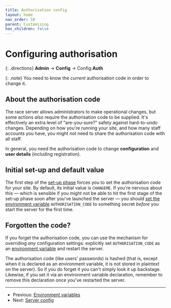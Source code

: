 ```yaml
---
title: Authorisation config
layout: home
nav_order: 10
parent: Customising
has_children: false
---
```



# Configuring authorisation

{: .directions}
**Admin** → **Config** → Config:**Auth**

{: .note}
You need to know the _current_ authorisation code in order to change it.

## About the authorisation code

The race server allows administrators to make operational changes, but some
actions _also_ require the authorisation code to be supplied. It's effectively
an extra level of "are-you-sure?" safety against hard-to-undo changes. Depending
on how you're running your site, and how many staff accounts you have, you might
not need to share the authorisation code with all staff.

In general, you need the authorisation code to change **configuration**
and **user details** (including registration).

## Initial set-up and default value

The first step of the [set-up phase](setup-phase) forces you to set the
authorisation code for your site. By default, its initial value is `CHANGEME`.
If you're nervous about this — which is sensible if you might not be able to
hit the first stage of the set-up phase soon after you've launched the server —
you should [set the environment variable](env) `AUTHORISATION_CODE` to
something secret _before_ you start the server for the first time.

## Forgotten the code?

If you forget the authorisation code, you can use the mechanism for overriding
_any_ configuration settings: explicitly set `AUTHORISATION_CODE` as an
[environment variable](env) and restart the server.

The authorisation code (like users' passwords) is hashed (that is, except when
it is declared as an environment variable, it is not stored in plaintext on the
server). So if you do forget it you can't simply look it up backstage.
Likewise, if you set it via an environment variable declaration, remember to
remove this declaration once you've restarted the server.

---
* Previous: [Environment variables](env)
* Next: [Server config](server)